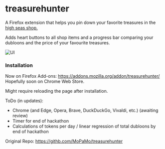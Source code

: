 # treasurehunter
A Firefox extension that helps you pin down your favorite treasures in the [high seas shop.](https://highseas.hackclub.com/shop)

Adds heart buttons to all shop items and a progress bar comparing your dubloons and the price of your favourite treasures.

![UI](https://cloud-jwdp2xf3l-hack-club-bot.vercel.app/0screenshot_2024-11-03_at_15.08.13.png)

### Installation
Now on Firefox Add-ons: <https://addons.mozilla.org/addon/treasurehunter/>
Hopefully soon on Chrome Web Store.

Might require reloading the page after installation.

ToDo (in updates):
 - Chrome (and Edge, Opera, Brave, DuckDuckGo, Vivaldi, etc.) (awaiting review)
 - Timer for end of hackathon
 - Calculations of tokens per day / linear regression of total dubloons by end of hackathon


Original Repo: https://githb.com/MoPaMo/treasurehunter
